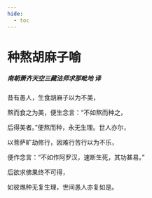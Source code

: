 ```yaml
---
hide:
  - toc
---
```


# **种熬胡麻子喻**

##### 南朝萧齐天空三藏法师求那毗地 译

昔有愚人，生食胡麻子以为不美，

熬而食之为美，便生念言：“不如熬而种之，

后得美者。”便熬而种，永无生理。世人亦尔，

以菩萨旷劫修行，因难行苦行以为不乐，

便作念言：“不如作阿罗汉，速断生死，其功甚易。”

后欲求佛果终不可得，

如彼燋种无复生理，世间愚人亦复如是。
